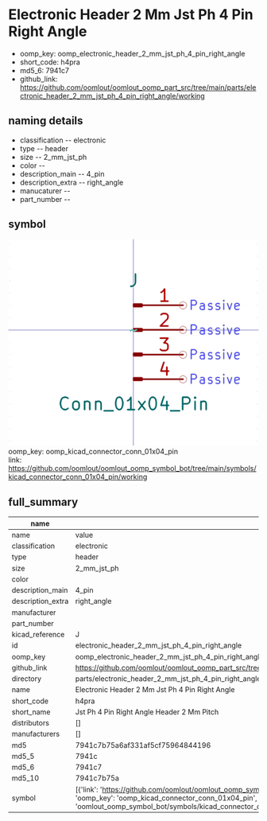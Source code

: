 # Electronic Header 2 Mm Jst Ph 4 Pin Right Angle

  
* oomp_key: oomp_electronic_header_2_mm_jst_ph_4_pin_right_angle 
* short_code: h4pra
* md5_6: 7941c7  
* github_link: https://github.com/oomlout/oomlout_oomp_part_src/tree/main/parts/electronic_header_2_mm_jst_ph_4_pin_right_angle/working  
## naming details
* classification -- electronic
* type -- header
* size -- 2_mm_jst_ph
* color -- 
* description_main -- 4_pin
* description_extra -- right_angle
* manucaturer -- 
* part_number -- 



## symbol

![](symbol/0/working/working_600.png)  
oomp_key: oomp_kicad_connector_conn_01x04_pin  
link: https://github.com/oomlout/oomlout_oomp_symbol_bot/tree/main/symbols/kicad_connector_conn_01x04_pin/working  


## full_summary
| name | value | 
| --- | --- | 
| name | value | 
| classification | electronic | 
| type | header | 
| size | 2_mm_jst_ph | 
| color |  | 
| description_main | 4_pin | 
| description_extra | right_angle | 
| manufacturer |  | 
| part_number |  | 
| kicad_reference | J | 
| id | electronic_header_2_mm_jst_ph_4_pin_right_angle | 
| oomp_key | oomp_electronic_header_2_mm_jst_ph_4_pin_right_angle | 
| github_link | https://github.com/oomlout/oomlout_oomp_part_src/tree/main/parts/electronic_header_2_mm_jst_ph_4_pin_right_angle/working | 
| directory | parts/electronic_header_2_mm_jst_ph_4_pin_right_angle | 
| name | Electronic Header 2 Mm Jst Ph 4 Pin Right Angle | 
| short_code | h4pra | 
| short_name | Jst Ph 4 Pin Right Angle Header 2 Mm Pitch | 
| distributors | [] | 
| manufacturers | [] | 
| md5 | 7941c7b75a6af331af5cf75964844196 | 
| md5_5 | 7941c | 
| md5_6 | 7941c7 | 
| md5_10 | 7941c7b75a | 
| symbol | [{'link': 'https://github.com/oomlout/oomlout_oomp_symbol_bot/tree/main/symbols/kicad_connector_conn_01x04_pin', 'oomp_key': 'oomp_kicad_connector_conn_01x04_pin', 'directory': 'oomlout_oomp_symbol_bot/symbols/kicad_connector_conn_01x04_pin//working/working.kicad_sym'}] | 
